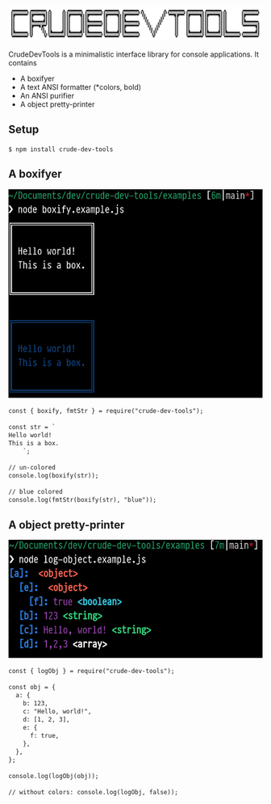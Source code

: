 ![logo](https://raw.githubusercontent.com/bergsans/crude-dev-tools/main/assets/logo.png)

CrudeDevTools is a minimalistic interface library for console applications. It contains

- A boxifyer
- A text ANSI formatter (*colors, bold)
- An ANSI purifier
- A object pretty-printer

## Setup
```
$ npm install crude-dev-tools
```

## A boxifyer
![screenshot: boxifier](https://raw.githubusercontent.com/bergsans/crude-dev-tools/main/assets/boxify-example.png)

```
const { boxify, fmtStr } = require("crude-dev-tools");

const str = `
Hello world!
This is a box.
    `;

// un-colored
console.log(boxify(str));

// blue colored
console.log(fmtStr(boxify(str), "blue"));
```


## A object pretty-printer
![screenshot: object pretty-printer](https://raw.githubusercontent.com/bergsans/crude-dev-tools/main/assets/lob-obj-example.png)

```
const { logObj } = require("crude-dev-tools");

const obj = {
  a: {
    b: 123,
    c: "Hello, world!",
    d: [1, 2, 3],
    e: {
      f: true,
    },
  },
};

console.log(logObj(obj));

// without colors: console.log(logObj, false));
```

